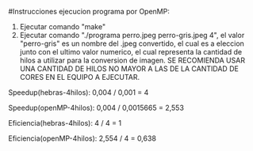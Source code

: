 #Instrucciones ejecucion programa por OpenMP:

1) Ejecutar comando "make"
2) Ejecutar comando "./programa perro.jpeg perro-gris.jpeg 4", el valor "perro-gris" es un nombre del .jpeg convertido, el cual es a eleccion junto con el ultimo valor numerico, el cual representa la cantidad de hilos a utilizar para la conversion de imagen. SE RECOMIENDA USAR UNA CANTIDAD DE HILOS NO MAYOR A LAS DE LA CANTIDAD DE CORES EN EL EQUIPO A EJECUTAR. 


Speedup(hebras-4hilos): 0,004 / 0,001 = 4

Speedup(openMP-4hilos): 0,004 / 0,0015665 = 2,553


Eficiencia(hebras-4hilos): 4 / 4 = 1

Eficiencia(openMP-4hilos): 2,554 / 4 = 0,638

